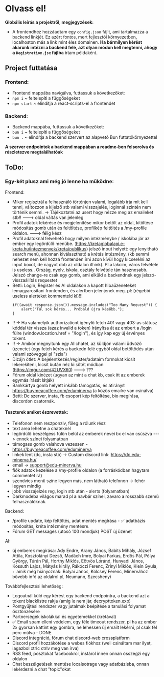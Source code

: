 # Olvass el!
__Globális leírás a projektről, megjegyzések:__

- A frontendhez hozzáadtam egy `config.json` fájlt, ami tartalmazza a backend linkjét. Ez azért fontos, mert fejlesztői környezetben, localhoston más a link mint éles domainen. **Ha bármilyen kérést akarunk intézni a backend felé, azt olyan módon kell megtenni, ahogy a `Registration.jsx` fájlba** írtam példaként. 

## Project futtatása
### Frontend:
- Frontend mappába navigálva, futtassuk a következőket:
- `npm i` ~ feltelepíti a függőségeket
- `npm start` ~ elindítja a react-scripts-el a frontendet

### Backend:
- Backend mappába, futtassuk a következőket:
- `bun i` ~ feltelepíti a függőségeket
- `bun .` ~ elindítja a backend szervert az alapvető Bun futtatókörnyezettel

**A szerver endpointok a backend mappában a readme-ben felsorolva és részletezve megtalálhatóak**

## ToDo:
### Egy-két plusz ami még jó lenne ha működne: 
Frontend:
- Mikor regisztrál a felhasználó történjen valami, legalább írja mit kell tenni, változzon a kijelző stb valami visszajelés, loginnál szintén nem történik semmi. -> Tájékoztatni az usert hogy nézze meg az emaileket stb!! ---> oldal váltás van jelenleg
- Profil adatok lekérése és megjelenítése mikor betölt az oldal, kitöltése módosítás gomb után és feltöltése, profilkép feltöltés a /my-profile oldalon. ---> félig kész
- Profil adatoknál felvehető hogy milyen intézménybe / iskolába jár az ember egy legördülő menübe. (https://kretaglobalapi.e-kreta.hu/intezmenyek/kreta/publikus) jelszó input helyett: egy lenyitható search menü, ahonnan kiválasztható a krétás intézmény. (kb semmi nehezet nem kell hozzá frontenden írni azon kívül hogy kicserélni az input boxot, de nagyot dob az oldalon ithink). Pl a lakcím, város felvétele is useless.. Ország, nyelv, iskola, osztály felvétele tán hasznosabb. Jelszó change-re csak egy gomb, ami elküld a backendnek egy jelszó-visszaállítás requestet
- Betti: Login, Register és AI oldalakon a kapott hibaüzeneteket lemagyarosítani frontenden, és alertben jelenjenek meg. pl: (régebbi useless alerteket kommenteld ki)!!!
  ```
  if((await response.json()).message.includes("Too Many Request")) {
      alert("Túl sok kérés... Próbáld újra később.");
  }
  ```
- !! -> Ha valamelyik authorizationt igénylő fetch 401 vagy 403-as státusz kóddal tér vissza (azaz invalid a token) irányítsa át az embert a /login fülre (window.location.href = "/login"), és így kap egy új érvényes tokent.
- !! -> Amikor megnyitunk egy AI chatet, az küldjön valami üdvöző üzenetet (egy fetch kérés a backedn felé egyből oldal betöltődés után valami szöveggel pl "szia")
- Dizájn ötlet: A bejelentkezés/register/adataim formokat kicsit lekerekíteni, kicsit bután néz ki sötét módban (https://imgur.com/42UVX60) ---> ???
- Fórum oldal kinézet (ugyan az mint a chat kb, csak itt az emberek egymás írását látják)
- Bankkártya gomb helyett inkább támogatás, és átirányít https://buymeacoffee.com/eduminerva (a közös emailre van csinálva)
- Betti: Dc szerver, insta, fb csoport kép feltöltése, bio megírása, discordon csatornák.
  
#### Teszterek amiket észrevettek:
- Telefonon nem reszponziv, főleg a rólunk rész
- text area lehetne a chateknél
- legördülő beszélgess fülön belül az emberek nevei bx el van csúszva ---> ennek színei folyamatban
- támogass gomb valahova vezessen - https://buymeacoffee.com/eduminerva
- linkek lent (dc, insta stb) -> Custom discord link: https://dc.edu-minerva.hu/
- email -> support@edu-minerva.hu
- fiók adatok kezelése a /my-profile oldalon (a forráskódban hagytam commentet rá)
- szendvics menű színe legyen más, nem látható telefonon -> fehér legyen mindig
- jobb visszajelzés reg, login stb után - alerts (folyamatban)
- Darkmodeba világos marad pl a navbár színei, zavaro a rosszabb szemű felhasználóknak.

Backend:
- /profile update, kép feltöltés, adat mentés megírása - ✅ adatbázis módosítás, kréta intézmény mentésre.
- Fórum GET messages (utosó 100 mondjuk) POST új üzenet

AI:
- új emberek megírása: Ady Endre, Arany János, Babits Mihály, József Attila, Kosztolányi Dezső, Madách Imre, Bolyai Farkas, Erdős Pál, Pólya György, Túrán Pál, Horthy Miklós, Eötvös Lóránd, Hunyadi János, Kossuth Lajos, Mátyás király, Rákóczi Ferenc, Zrinyi Miklós, Klein Gyula,  + amik még hiányoznak: Bolyai János, Kölcsey Ferenc, Minervához bővebb infó az oldalrol pl, Neumann, Szecshenyi

Továbbfejlesztési lehetőség:
- Logoutnál küld egy kérést egy backend endpointra, a backend azt a tokent blacklistre rakja (amig le nem jár, decrypttoken.exp)
- Pontgyűjtési rendszer vagy jutalmak beépítése a tanulási folyamat ösztönzésére
- Partnerségek iskolákkal és egyetemekkel (krétával)
- ✅ Email spam elleni védelem, egy féle timeout rendszer, pl ha az ember 2x gyorsan kattint egy gombra, ne lehessen új emailt lekérni, pl csak fél perc múlva - DONE
- Discord integráció, fórum chat discord-web crossplatform
- Discord profil hozzákötése a webes fiókhoz (well csináltam mar ilyet, iagazbol ctrlc ctrlv meg van írva)
- RSS feed, posztokat facebookrol, instárol innen onnan összegzi egy oldalon
- Chat beszélgetések mentése localsotrage vagy adatbázisba, onnan lekérdezni a chat "topic"okat
